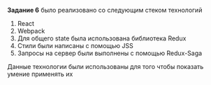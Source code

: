 <strong>Задание 6</strong> было реализовано со следующим стеком технологий
1. React
2. Webpack 
3. Для общего state была использована библиотека Redux
4. Стили были написаны с помощью JSS
5. Запросы на сервер были выполнены с помощью Redux-Saga

Данные технологии были использованы для того чтобы показать умение применять их
